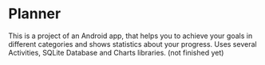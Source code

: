 # Planner
This is a project of an Android app, that helps you to achieve your goals in different categories and shows statistics about your progress. Uses several Activities, SQLite Database and Charts libraries. (not finished yet)

